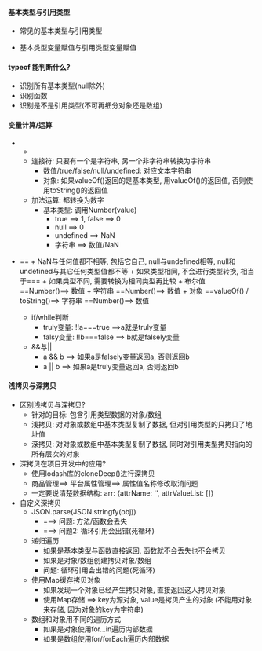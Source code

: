 #### 基本类型与引用类型

- 常见的基本类型与引用类型

- 基本类型变量赋值与引用类型变量赋值

#### typeof 能判断什么?

- 识别所有基本类型(null除外)
- 识别函数
- 识别是不是引用类型(不可再细分对象还是数组)

#### 变量计算/运算

- +
  - 连接符: 只要有一个是字符串, 另一个非字符串转换为字符串
    - 数值/true/false/null/undefined: 对应文本字符串
    - 对象: 如果valueOf()返回的是基本类型, 用valueOf()的返回值, 否则使用toString()的返回值
  - 加法运算: 都转换为数字
    - 基本类型: 调用Number(value)
      - true ==> 1, false ==> 0
      - null ==> 0
      - undefined ==> NaN
      - 字符串 ==> 数值/NaN
      
      

+ ==
      + NaN与任何值都不相等, 包括它自己, null与undefined相等, null和undefined与其它任何类型值都不等
          + 如果类型相同, 不会进行类型转换, 相当于===
          + 如果类型不同, 需要转换为相同类型再比较
        + 布尔值 ==Number()==> 数值
        + 字符串 ==Number()==> 数值
        + 对象 ==valueOf() / toString()==> 字符串 ==Number()==> 数值
  
  + if/while判断
       + truly变量: !!a===true  ==>a就是truly变量
    + falsy变量: !!b===false ==> b就是falsely变量
  + &&与||
       + a && b  ==> 如果a是falsely变量返回a, 否则返回b
    + a || b ==> 如果a是truly变量返回a, 否则返回b

#### 浅拷贝与深拷贝
  - 区别浅拷贝与深拷贝?
    - 针对的目标: 包含引用类型数据的对象/数组
    - 浅拷贝: 对对象或数组中基本类型复制了数据, 但对引用类型的只拷贝了地址值
    - 深拷贝: 对对象或数组中基本类型复制了数据, 同时对引用类型拷贝指向的所有层次的对象
  - 深拷贝在项目开发中的应用? 
    - 使用lodash库的cloneDeep()进行深拷贝
    - 商品管理==> 平台属性管理==> 属性值名称修改取消问题
    - 一定要说清楚数据结构: arr: {attrName: '', attrValueList: []}
  - 自定义深拷贝
    - JSON.parse(JSON.stringfy(obj)) 
      -  ===> 问题: 方法/函数会丢失
      - ===> 问题2: 循环引用会出错(死循环)
    - 递归遍历
      - 如果是基本类型与函数直接返回, 函数就不会丢失也不会拷贝
      - 如果是对象/数组创建拷贝对象/数组
      - 问题: 循环引用会出错的问题(死循环)
    - 使用Map缓存拷贝对象
      - 如果发现一个对象已经产生拷贝对象, 直接返回这人拷贝对象
      - 使用Map存储 ==> key为源对象, value是拷贝产生的对象  (不能用对象来存储, 因为对象的key为字符串)
    - 数组和对象用不同的遍历方式
      - 如果是对象使用for...in遍历内部数据
      - 如果是数组使用for/forEach遍历内部数据